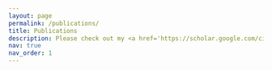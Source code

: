 ```yaml
---
layout: page
permalink: /publications/
title: Publications
description: Please check out my <a href='https://scholar.google.com/citations?hl=en&user=QFXIpuIAAAAJ&view_op=list_works' style='color:lightblue'>Google Scholar</a>  for the complete list of publications.
nav: true
nav_order: 1
---
```

<!-- _pages/publications.md -->
<div class="publications">


</div>
